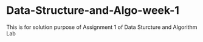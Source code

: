 # Data-Structure-and-Algo-week-1
This is for solution purpose of Assignment 1 of Data Sturcture and Algorithm Lab
